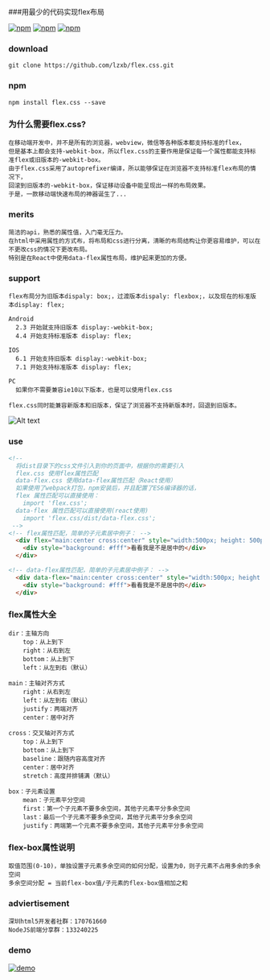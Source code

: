  ###用最少的代码实现flex布局
 
 
 [![npm](https://img.shields.io/npm/v/flex.css.svg?style=flat-square)](https://www.npmjs.com/package/flex.css) [![npm](https://img.shields.io/npm/dt/flex.css.svg?style=flat-square)](https://www.npmjs.com/package/flex.css) [![npm](https://img.shields.io/npm/l/flex.css.svg?style=flat-square)](https://www.npmjs.com/package/flex.css)


### download
```
git clone https://github.com/lzxb/flex.css.git
```

### npm
```
npm install flex.css --save
```


### 为什么需要flex.css?
```
在移动端开发中，并不是所有的浏览器，webview，微信等各种版本都支持标准的flex，
但是基本上都会支持-webkit-box，所以flex.css的主要作用是保证每一个属性都能支持标准flex或旧版本的-webkit-box。
由于flex.css采用了autoprefixer编译，所以能够保证在浏览器不支持标准flex布局的情况下，
回滚到旧版本的-webkit-box，保证移动设备中能呈现出一样的布局效果。
于是，一款移动端快速布局的神器诞生了...
```


###  merits
```
简洁的api，熟悉的属性值，入门毫无压力。
在html中采用属性的方式布，将布局和css进行分离，清晰的布局结构让你更容易维护，可以在不更改css的情况下更改布局。
特别是在React中使用data-flex属性布局，维护起来更加的方便。
```


### support
```
flex布局分为旧版本dispaly: box;，过渡版本dispaly: flexbox;，以及现在的标准版本display: flex;

Android
  2.3 开始就支持旧版本 display:-webkit-box;
  4.4 开始支持标准版本 display: flex;

IOS
  6.1 开始支持旧版本 display:-webkit-box;
  7.1 开始支持标准版本 display: flex;

PC
  如果你不需要兼容ie10以下版本，也是可以使用flex.css

flex.css同时能兼容新版本和旧版本，保证了浏览器不支持新版本时，回退到旧版本。
```
![Alt text](https://github.com/lzxb/flex.css/raw/master/shot/caniuse.png)

### use
```html
<!--
  将dist目录下的css文件引入到你的页面中，根据你的需要引入
  flex.css 使用flex属性匹配
  data-flex.css 使用data-flex属性匹配（React使用）
  如果使用了webpack打包，npm安装后，并且配置了ES6编译器的话，
  flex 属性匹配可以直接使用：
    import 'flex.css';
  data-flex 属性匹配可以直接使用(react使用)
    import 'flex.css/dist/data-flex.css';
 -->
<!-- flex属性匹配，简单的子元素居中例子： -->
  <div flex="main:center cross:center" style="width:500px; height: 500px; background: #108423">
    <div style="background: #fff">看看我是不是居中的</div>
  </div>

<!-- data-flex属性匹配，简单的子元素居中例子： -->
  <div data-flex="main:center cross:center" style="width:500px; height: 500px; background: #f1d722">
    <div style="background: #fff">看看我是不是居中的</div>
  </div>
```
### flex属性大全
```
dir：主轴方向
    top：从上到下
    right：从右到左
    bottom：从上到下
    left：从左到右（默认）
```
```
main：主轴对齐方式
    right：从右到左
    left：从左到右（默认）
    justify：两端对齐
    center：居中对齐
```
```
cross：交叉轴对齐方式
    top：从上到下
    bottom：从上到下
    baseline：跟随内容高度对齐
    center：居中对齐
    stretch：高度并排铺满（默认）
```
```
box：子元素设置
    mean：子元素平分空间
    first：第一个子元素不要多余空间，其他子元素平分多余空间
    last：最后一个子元素不要多余空间，其他子元素平分多余空间
    justify：两端第一个元素不要多余空间，其他子元素平分多余空间
```

### flex-box属性说明
```
取值范围(0-10)，单独设置子元素多余空间的如何分配，设置为0，则子元素不占用多余的多余空间
多余空间分配 = 当前flex-box值/子元素的flex-box值相加之和
```
### adviertisement
```
深圳html5开发者社群：170761660
NodeJS前端分享群：133240225
```

### demo
 [![demo](https://github.com/lzxb/flex.css/raw/master/shot/QR-code.png)](http://lzxb.github.io/flex.css/)
